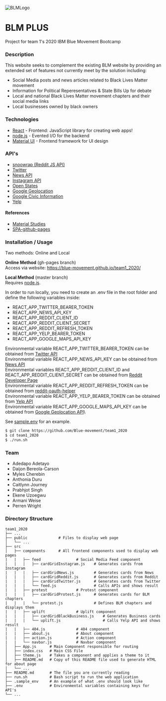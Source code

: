 ![BLMLogo](https://i.imgur.com/0W05r6c.png)

# BLM PLUS
Project for team 1's 2020 IBM Blue Movement Bootcamp

### Description
This website seeks to complement the existing BLM website by providing an extended set of features not currently meet by the solution including:
- Social Media posts and news articles related to Black Lives Matter movement
- Information for Political Reperesentatives & State Bills Up for debate
- Local and national Black Lives Matter movement chapters and their social media links
- Local businesses owned by black owners

### Technologies
* [React](https://reactjs.org/) - Frontend: JavaScript library for creating web apps!
* [node.js](http://nodejs.org) - Evented I/O for the backend
* [Material UI](https://material-ui.com/) - Frontend framework for UI design

### API's
* [snoowrap (Reddit JS API)](https://github.com/not-an-aardvark/snoowrap)
* [Twitter](https://developer.twitter.com/en/docs)
* [News API](https://newsapi.org/)
* [Instagram API](https://www.instagram.com/developer/)
* [Open States](https://docs.openstates.org/en/latest/api/v2/)
* [Google Geolocation](https://developers.google.com/maps/documentation/geolocation/overview)
* [Google Civic Information](https://developers.google.com/civic-information)
* [Yelp](https://www.yelp.com/developers)

#### References
* [Material Studies](https://material.io/design/material-studies/about-our-material-studies.html)
* [SPA-github-pages](https://github.com/rafgraph/spa-github-pages)


### Installation / Usage
Two methods: Online and Local

**Online Method** (gh-pages branch)\
Access via website: https://blue-movement.github.io/team1_2020/

**Local Method** (master branch)\
Requires [node.js](https://nodejs.org/).

In order to run locally, you need to create an .env file in the root folder and define the following variables inside:
* REACT_APP_TWITTER_BEARER_TOKEN
* REACT_APP_NEWS_API_KEY
* REACT_APP_REDDIT_CLIENT_ID
* REACT_APP_REDDIT_CLIENT_SECRET
* REACT_APP_REDDIT_REFRESH_TOKEN
* REACT_APP_YELP_BEARER_TOKEN
* REACT_APP_GOOGLE_MAPS_API_KEY

Environmental variable REACT_APP_TWITTER_BEARER_TOKEN can be obtained from [Twitter API](https://developer.twitter.com/en/docs/basics/authentication/oauth-2-0/bearer-tokens)\
Environmental variable REACT_APP_NEWS_API_KEY can be obtained from [News API](https://www.newsapi.org/)\
Environmental variables REACT_APP_REDDIT_CLIENT_ID and REACT_APP_REDDIT_CLIENT_SECRET can be obtained from [Reddit Developer Page](https://www.reddit.com/prefs/apps)\
Environmental variable REACT_APP_REDDIT_REFRESH_TOKEN can be obtained from [reddit-oauth-helper](https://github.com/not-an-aardvark/reddit-oauth-helper)\
Environmental variable REACT_APP_YELP_BEARER_TOKEN can be obtained from [Yelp API](https://www.yelp.com/developers)\
Environmental variable REACT_APP_GOOGLE_MAPS_API_KEY can be obtained from [Google Geolocation API](https://developers.google.com/maps/documentation/geolocation/overview)\

See [sample.env](https://github.com/Blue-movement/team1_2020/blob/master/.sample_env) for an example.

```sh
$ git clone https://github.com/Blue-movement/team1_2020
$ cd team1_2020
$ ./run.sh
```


### Team
* Adedapo Adetayo
* Daijon Bereola-Carson
* Myles Cherebin
* Anthonia Duru
* Caitlynn Journey
* Prabhjot Singh
* Ekene Uzoegwu
* Armani Weise
* Perren Wright


### Directory Structure
    team1_2020
    ├── ...
    ├── public              # Files to display web page
    │   └── ...
    ├── src
    │   ├── components      # All frontend components used to display web pages 
    |   |   ├── feed                # Social Media Feed component
    |   |   |   ├── cardGridInstagram.js    # Generates cards from Instagram
    |   |   |   ├── cardGridNews.js         # Generates cards from News
    |   |   |   ├── cardGridReddit.js       # Generates cards from Reddit
    |   |   |   ├── cardGridTwitter.js      # Generates cards from Twitter
    |   |   |   └── feed.js                 # Calls APIs and shows result
    |   |   ├── protest             # Protest component
    |   |   |   ├── cardGridProtest.js      # Generates cards for BLM chapters
    |   |   |   └── protest.js              # Defines BLM chapters and displays them
    |   |   ├── uplift              # Uplift component
    |   |   |   ├── cardGridBlackBusiness.js    # Generates Business cards
    |   |   |   └── uplift.js                   # Calls Yelp API and shows result
    |   |   ├── 404.js              # 404 component
    |   |   ├── about.js            # About component
    |   |   ├── action.js           # Action component
    |   |   └── navbar.js           # Navbar component
    │   ├── App.js      # Main Component responsible for routing
    │   ├── index.css   # Main CSS File
    │   ├── theme.js    # Takes a component and applies a theme to it
    │   ├── README.md   # Copy of this README file used to generate HTML for about page
    │   └── ...
    ├── README.md       # The file you are currently reading
    ├── run.sh          # Bash script to run the web application
    ├── .sample_env     # An example of what .env should look like
    ├── .env            # Environmental variables containing keys for API's
    └── ...
